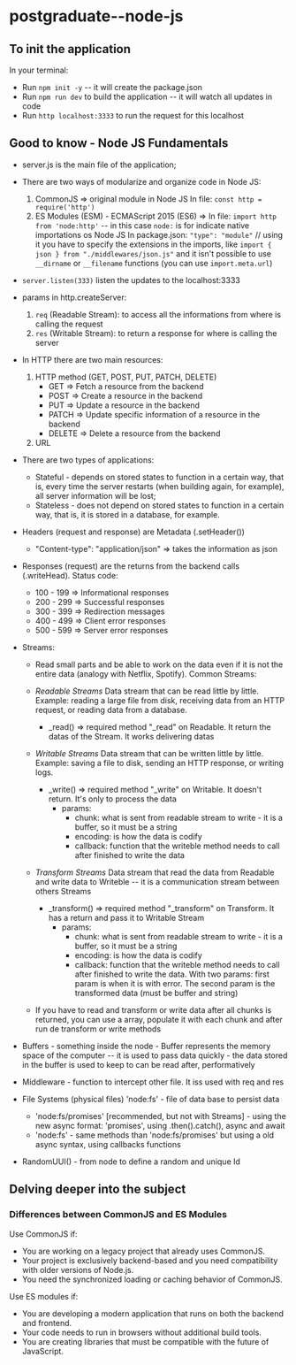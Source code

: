 # postgraduate--node-js

## To init the application
In your terminal:
- Run `npm init -y` -- it will create the package.json
- Run `npm run dev` to build the application -- it will watch all updates in code
- Run `http localhost:3333` to run the request for this localhost 


## Good to know - Node JS Fundamentals
- server.js is the main file of the application;

- There are two ways of modularize and organize code in Node JS:
    1) CommonJS => original module in Node JS 
    In file: `const http = require('http')`
    2) ES Modules (ESM) - ECMAScript 2015 (ES6) => 
    In file: `import http from 'node:http'` -- in this case `node:` is for indicate native importations os Node JS
    In package.json: `"type": "module"` // using it you have to specify the extensions in the imports, like `import { json } from "./middlewares/json.js"` and it isn't possible to use `__dirname` or `__filename` functions (you can use `import.meta.url`)

- `server.listen(333)` listen the updates to the localhost:3333

- params in http.createServer:
    1) `req` (Readable Stream): to access all the informations from where is calling the request
    2) `res` (Writable Stream): to return a response for where is calling the server


- In HTTP there are two main resources:
    1) HTTP method (GET, POST, PUT, PATCH, DELETE)
        - GET => Fetch a resource from the backend
        - POST => Create a resource in the backend
        - PUT => Update a resource in the backend
        - PATCH => Update specific information of a resource in the backend
        - DELETE => Delete a resource from the backend
    2) URL


- There are two types of applications:
    - Stateful - depends on stored states to function in a certain way, that is, every time the server restarts (when building again, for example), all server information will be lost;
    - Stateless - does not depend on stored states to function in a certain way, that is, it is stored in a database, for example.
    

- Headers (request and response) are Metadata (.setHeader())
    - "Content-type": "application/json" => takes the information as json   

- Responses (request) are the returns from the backend calls (.writeHead). Status code:
    - 100 - 199 => Informational responses
    - 200 - 299 => Successful responses
    - 300 - 399 => Redirection messages
    - 400 - 499 => Client error responses
    - 500 - 599 => Server error responses


- Streams:
    - Read small parts and be able to work on the data even if it is not the entire data (analogy with Netflix, Spotify). Common Streams:
    - *Readable Streams* 
    Data stream that can be read little by little. Example: reading a large file from disk, receiving data from an HTTP request, or reading data from a database.
        - _read() => required method "_read" on Readable. It return the datas of the Stream. It works delivering datas
    - *Writable Streams*
    Data stream that can be written little by little. Example: saving a file to disk, sending an HTTP response, or writing logs.
        - _write() => required method "_write" on Writable. It doesn't return. It's only to process the data
            - params:
                - chunk: what is sent from readable stream to write - it is a buffer, so it must be a string 
                - encoding: is how the data is codify
                - callback: function that the writeble method needs to call after finished to write the data

    - *Transform Streams*
    Data stream that read the data from Readable and write data to Writeble -- it is a communication stream between others Streams
        - _transform() => required method "_transform" on Transform. It has a return and pass it to Writable Stream
            - params:
                - chunk: what is sent from readable stream to write - it is a buffer, so it must be a string 
                - encoding: is how the data is codify
                - callback: function that the writeble method needs to call after finished to write the data. With two params: first param is when it is with error. The second param is the transformed data (must be buffer and string)
    - If you have to read and transform or write data after all chunks is returned, you can use a array, populate it with each chunk and after run de transform or write methods

- Buffers - something inside the node - Buffer represents the memory space of the computer -- it is used to pass data quickly - the data stored in the buffer is used to keep to can be read after, performatively

- Middleware - function to intercept other file. It iss used with req and res

- File Systems (physical files) 'node:fs' - file of data base to persist data 
    - 'node:fs/promises' [recommended, but not with Streams] - using the new async format: 'promises', using .then().catch(), async and await
    - 'node:fs' - same methods than 'node:fs/promises' but using a old async syntax, using callbacks functions

- RandomUUI() - from node to define a random and unique Id


## Delving deeper into the subject

### Differences between CommonJS and ES Modules

Use CommonJS if:
- You are working on a legacy project that already uses CommonJS.
- Your project is exclusively backend-based and you need compatibility with older versions of Node.js.
- You need the synchronized loading or caching behavior of CommonJS.

Use ES modules if:
- You are developing a modern application that runs on both the backend and frontend.
- Your code needs to run in browsers without additional build tools.
- You are creating libraries that must be compatible with the future of JavaScript.

